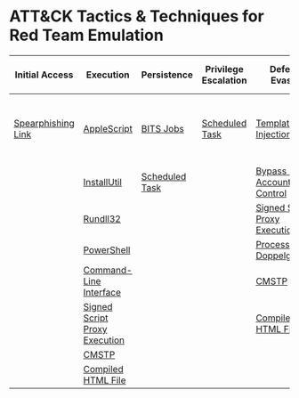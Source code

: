 # ATT&CK Tactics & Techniques for Red Team Emulation
| Initial Access | Execution | Persistence | Privilege Escalation | Defense Evasion | Credential Access | Discovery | Lateral Movement | Collection | Exfiltration | Command and Control |
|-----|-----|-----|-----|-----|-----|-----|-----|-----|-----|-----|
| [Spearphishing Link](https://github.com/brianwrf/RTEmulation/blob/master/Techniques/T1192/T1192.md) |[AppleScript](https://github.com/brianwrf/RTEmulation/blob/master/Techniques/T1155/T1155.md)  | [BITS Jobs](https://github.com/brianwrf/RTEmulation/blob/master/Techniques/T1197/T1197.md) | [Scheduled Task](https://github.com/brianwrf/RTEmulation/blob/master/Techniques/T1053/T1053.md)| [Template Injection](https://github.com/brianwrf/RTEmulation/blob/master/Techniques/T1221/T1221.md) | [Credential Dumping](https://github.com/brianwrf/RTEmulation/blob/master/Techniques/T1003/T1003.md) |  |  |  | [Exfiltration Over Command and Control Channel](https://github.com/brianwrf/RTEmulation/blob/master/Techniques/T1041/T1041.md) | [Remote Access Tools](https://github.com/brianwrf/RTEmulation/blob/master/Techniques/T1219/T1219.md) |
|  |[InstallUtil](https://github.com/brianwrf/RTEmulation/blob/master/Techniques/T1118/T1118.md)  | [Scheduled Task](https://github.com/brianwrf/RTEmulation/blob/master/Techniques/T1053/T1053.md)|  | [Bypass User Account Control](https://github.com/brianwrf/RTEmulation/blob/master/Techniques/T1088/T1088.md) |  |  |  |  |  | [Multi-Stage Channels](https://github.com/brianwrf/RTEmulation/blob/master/Techniques/T1104/T1104.md) |
|  |[Rundll32](https://github.com/brianwrf/RTEmulation/blob/master/Techniques/T1085/T1085.md) |  |  | [Signed Script Proxy Execution](https://github.com/brianwrf/RTEmulation/blob/master/Techniques/T1216/T1216.md) |  |  |  |  |  |  |
|  |[PowerShell](https://github.com/brianwrf/RTEmulation/blob/master/Techniques/T1086/T1086.md) |  |  |[Process Doppelgänging](https://github.com/brianwrf/RTEmulation/blob/master/Techniques/T1186/T1186.md) |  |  |  |  |  |  |
|  |[Command-Line Interface](https://github.com/brianwrf/RTEmulation/blob/master/Techniques/T1059/T1059.md) |  |  | [CMSTP](https://github.com/brianwrf/RTEmulation/blob/master/Techniques/T1191/T1191.md) |  |  |  |  |  |  |
|  |[Signed Script Proxy Execution](https://github.com/brianwrf/RTEmulation/blob/master/Techniques/T1216/T1216.md) |  |  | [Compiled HTML File](https://github.com/brianwrf/RTEmulation/blob/master/Techniques/T1223/T1223.md) |  |  |  |  |  |  |
|  |[CMSTP](https://github.com/brianwrf/RTEmulation/blob/master/Techniques/T1191/T1191.md) |  |  |  |  |  |  |  |  |  |
|  |[Compiled HTML File](https://github.com/brianwrf/RTEmulation/blob/master/Techniques/T1223/T1223.md) |  |  |  |  |  |  |  |  |  |
